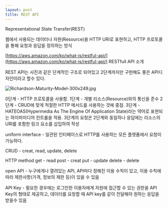 ```yaml
---
layout: post
title: REST API
---
```


Representational State Transfer(REST)

웹에서 사용되는 데이터나 자원(Resource)을 HTTP URI로 표현하고, HTTP 프로토콜을 통해 요청과 응답을 정의하는 방식

[https://aws.amazon.com/ko/what-is/restful-api/](https://aws.amazon.com/ko/what-is/restful-api/) RESTfull API 소개

REST API는 사진과 같은 단계적인 구조로 되어있고 2단계까지만 구현해도 좋은 API디자인이라고 할수 있다.

![Richardson-Maturity-Model-300x249.jpg](REST%20API%20becc7cc419c64a8b86db77aabfe097d3/Richardson-Maturity-Model-300x249.jpg)

0단계 - HTTP 프로토콜을 사용함.
1단계 -  개별 리소스(Resource)와의 통신을 준수
2단계 - CRUD에 맞게 적절한 HTTP 메서드를 사용하는 것에 중점.
3단계 - HATEOAS(Hypermedia As The Engine Of Application State)라는 약어로 표현되는 하이퍼미디어 컨트롤을 적용. 3단계의 요청은 2단계와 동일하나 응답에는 리소스의 URI를 포함한 링크 요소를 삽입하여 작성

uniform interface - 일관된 인터페이스로 HTTP를 사용하는 모든 플랫폼에서 요청이 가능하다.

CRUD - creat, read, update, delete

HTTP method
get - read
post - creat
put - update
delete - delete

open API - 누구에게나 열려있는 API, API마다 정해진 이용 수칙이 있고, 이용 수칙에 따라 제한사항(가격, 정보의 제한 등)이 있을 수 있음

API Key - 필요한 경우에는 로그인한 이용자에게 자원에 접근할 수 있는 권한을 API Key의 형태로 제공하고, 데이터를 요청할 때 API key를 같이 전달해야 원하는 응답을 받을수 있음